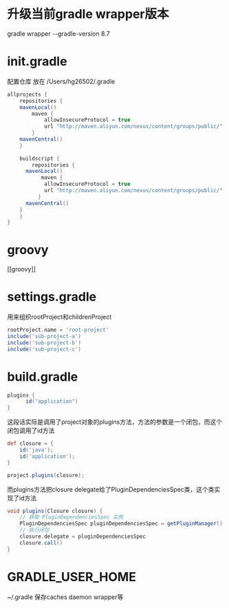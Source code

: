 # 升级当前gradle wrapper版本
gradle wrapper --gradle-version 8.7
# init.gradle
配置仓库 放在
/Users/hg26502/.gradle
```groovy
allprojects {
    repositories {
	mavenLocal()
        maven {
            allowInsecureProtocol = true
            url "http://maven.aliyun.com/nexus/content/groups/public/"
        }
	mavenCentral()
    }
    
    buildscript {
        repositories {
	  mavenLocal()
           maven {
            allowInsecureProtocol = true
            url "http://maven.aliyun.com/nexus/content/groups/public/"
       	  }
	  mavenCentral()
	}
    }
}
```

# groovy
[[groovy]]

# settings.gradle
用来组织rootProject和childrenProject
```groovy
rootProject.name = 'root-project'
include('sub-project-a')
include('sub-project-b')
include('sub-project-c')
```

# build.gradle
```groovy
plugins {
      id("application")
}
```
这段话实际是调用了project对象的plugins方法，方法的参数是一个闭包，而这个闭包调用了id方法
```groovy
def closure = { 
	id('java');
	id('application');
}

project.plugins(closure);
```

而plugins方法把closure delegate给了PluginDependenciesSpec类，这个类实现了id方法
```groovy
void plugins(Closure closure) {
    // 获取 PluginDependenciesSpec 实例
    PluginDependenciesSpec pluginDependenciesSpec = getPluginManager().getPluginDependenciesSpec()
    // 执行闭包
    closure.delegate = pluginDependenciesSpec
    closure.call()
}
```


# GRADLE_USER_HOME
~/.gradle 保存caches daemon wrapper等

